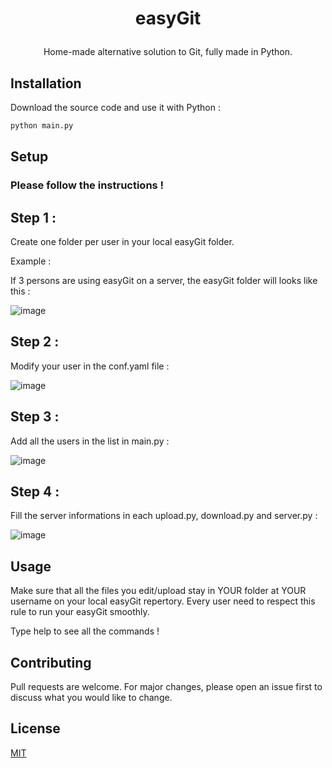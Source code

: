 # <p align="center"> easyGit </p>
<p align="center">Home-made alternative solution to Git, fully made in Python.</p>

## Installation

Download the source code and use it with Python :
```bash
python main.py
```

## Setup

<h3>Please follow the instructions !</h3>

<h2>Step 1 :</h2>

Create one folder per user in your local easyGit folder.

Example :

If 3 persons are using easyGit on a server, the easyGit folder will looks like this :

![image](https://github.com/akira-trinity/easyGit/assets/62818208/016239cb-f888-4dea-aa16-9a1294316a79)


<h2>Step 2 :</h2>

Modify your user in the conf.yaml file :

![image](https://github.com/akira-trinity/easyGit/assets/62818208/fa556bc4-104b-4c24-8e6c-f3283b620838)


<h2>Step 3 :</h2>

Add all the users in the list in main.py :

![image](https://github.com/akira-trinity/easyGit/assets/62818208/93e5381f-b95d-4f70-81ce-16fd63af085e)

<h2>Step 4 :</h2>

Fill the server informations in each upload.py, download.py and server.py :

![image](https://github.com/akira-trinity/easyGit/assets/62818208/90294247-a8f8-4739-aa8e-301c425c9752)

## Usage

Make sure that all the files you edit/upload stay in YOUR folder at YOUR username on your local easyGit repertory. Every user need to respect this rule to run your easyGit smoothly.

Type help to see all the commands !


## Contributing
Pull requests are welcome. For major changes, please open an issue first to discuss what you would like to change.


## License
[MIT](https://choosealicense.com/licenses/mit/)
